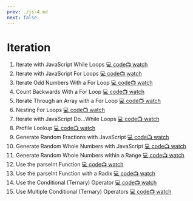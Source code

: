 ```yaml
---
prev: ./js-4.md
next: false
---
```

# Iteration

1. Iterate with JavaScript While Loops [:computer: code](https://learn.freecodecamp.org/javascript-algorithms-and-data-structures/basic-javascript/iterate-with-javascript-while-loops)[:tv: watch](https://youtube.com/watch?v=PkZNo7MFNFg&amp;t=7815s)
1. Iterate with JavaScript For Loops [:computer: code](https://learn.freecodecamp.org/javascript-algorithms-and-data-structures/basic-javascript/iterate-with-javascript-for-loops)[:tv: watch](https://youtube.com/watch?v=PkZNo7MFNFg&amp;t=7895s)
1. Iterate Odd Numbers With a For Loop [:computer: code](https://learn.freecodecamp.org/javascript-algorithms-and-data-structures/basic-javascript/iterate-odd-numbers-with-a-for-loop)[:tv: watch](https://youtube.com/watch?v=PkZNo7MFNFg&amp;t=8036s)
1. Count Backwards With a For Loop [:computer: code](https://learn.freecodecamp.org/javascript-algorithms-and-data-structures/basic-javascript/count-backwards-with-a-for-loop)[:tv: watch](https://youtube.com/watch?v=PkZNo7MFNFg&amp;t=8128s)
1. Iterate Through an Array with a For Loop [:computer: code](https://learn.freecodecamp.org/javascript-algorithms-and-data-structures/basic-javascript/iterate-through-an-array-with-a-for-loop)[:tv: watch](https://youtube.com/watch?v=PkZNo7MFNFg&amp;t=8228s)
1. Nesting For Loops [:computer: code](https://learn.freecodecamp.org/javascript-algorithms-and-data-structures/basic-javascript/nesting-for-loops)[:tv: watch](https://youtube.com/watch?v=PkZNo7MFNFg&amp;t=8383s)
1. Iterate with JavaScript Do...While Loops [:computer: code](https://learn.freecodecamp.org/javascript-algorithms-and-data-structures/basic-javascript/iterate-with-javascript-do---while-loops)[:tv: watch](https://youtube.com/watch?v=PkZNo7MFNFg&amp;t=8565s)
1. Profile Lookup [:computer: code](https://learn.freecodecamp.org/javascript-algorithms-and-data-structures/basic-javascript/profile-lookup)[:tv: watch](https://youtube.com/watch?v=PkZNo7MFNFg&amp;t=8652s)
1. Generate Random Fractions with JavaScript [:computer: code](https://learn.freecodecamp.org/javascript-algorithms-and-data-structures/basic-javascript/generate-random-fractions-with-javascript)[:tv: watch](https://youtube.com/watch?v=PkZNo7MFNFg&amp;t=8898s)
1. Generate Random Whole Numbers with JavaScript [:computer: code](https://learn.freecodecamp.org/javascript-algorithms-and-data-structures/basic-javascript/generate-random-whole-numbers-with-javascript)[:tv: watch](https://youtube.com/watch?v=PkZNo7MFNFg&amp;t=8934s)
1. Generate Random Whole Numbers within a Range [:computer: code](https://learn.freecodecamp.org/javascript-algorithms-and-data-structures/basic-javascript/generate-random-whole-numbers-within-a-range)[:tv: watch](https://youtube.com/watch?v=PkZNo7MFNFg&amp;t=9021s)
1. Use the parseInt Function [:computer: code](https://learn.freecodecamp.org/javascript-algorithms-and-data-structures/basic-javascript/use-the-parseint-function)[:tv: watch](https://youtube.com/watch?v=PkZNo7MFNFg&amp;t=9106s)
1. Use the parseInt Function with a Radix [:computer: code](https://learn.freecodecamp.org/javascript-algorithms-and-data-structures/basic-javascript/use-the-parseint-function-with-a-radix)[:tv: watch](https://youtube.com/watch?v=PkZNo7MFNFg&amp;t=9156s)
1. Use the Conditional (Ternary) Operator [:computer: code](https://learn.freecodecamp.org/javascript-algorithms-and-data-structures/basic-javascript/use-the-conditional-ternary-operator)[:tv: watch](https://youtube.com/watch?v=PkZNo7MFNFg&amp;t=9209s)
1. Use Multiple Conditional (Ternary) Operators [:computer: code](https://learn.freecodecamp.org/javascript-algorithms-and-data-structures/basic-javascript/use-multiple-conditional-ternary-operators)[:tv: watch](https://youtube.com/watch?v=PkZNo7MFNFg&amp;t=9297s)